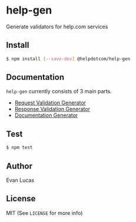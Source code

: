 # help-gen

Generate validators for help.com services

## Install

```bash
$ npm install [--save-dev] @helpdotcom/help-gen
```

## Documentation

`help-gen` currently consists of 3 main parts.

- [Request Validation Generator](doc/requests.md)
- [Response Validation Generator](doc/responses.md)
- [Documentation Generator](doc/documentation.md)

## Test

```bash
$ npm test
```

## Author

Evan Lucas

## License

MIT (See `LICENSE` for more info)
